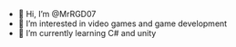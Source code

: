 - 👋 Hi, I’m @MrRGD07
- 👀 I’m interested in video games and game development
- 🌱 I’m currently learning C# and unity
